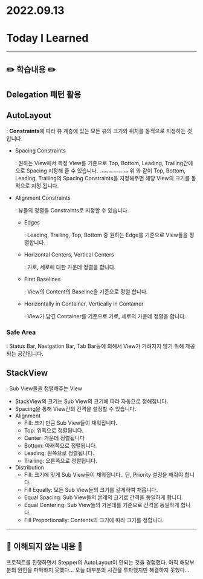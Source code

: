 # 2022.09.13

# Today I Learned

---

## ✏️ 학습내용 ✏️

## Delegation 패턴 활용

## AutoLayout

: **Constraints**에 따라 뷰 계층에 있는 모든 뷰의 크기와 위치를 동적으로 지정하는 것 입니다.

- Spacing Constraints

  : 원하는 View에서 특정 View를 기준으로 Top, Bottom, Leading, Trailing간에 으로 Spacing 지정해 줄 수 있습니다.
  <img src="/Users/ayaan/Desktop/스크린샷 2022-09-13 오후 6.18.28.png" alt="스크린샷 2022-09-13 오후 6.18.28" style="zoom:33%;" />
  위 와 같이 Top, Bottom, Leading, Trailing의 Spacing Constraints을 지정해주면 해당 View의 크기를 동적으로 지정 됩니다.

- Alignment Constraints

  : 뷰들의 정렬을 Constraints로 지정할 수 있습니다.

  - Edges

    : Leading, Trailing, Top, Bottom 중 원하는 Edge를 기준으로 View들을 정렬합니다.

  - Horizontal Centers, Vertical Centers

    : 가로, 세로에 대한 가운데 정렬을 합니다.

  - First Baselines

    : View의 Content의 Baseline을 기준으로 정렬 합니다.

  - Horizontally in Container, Vertically in Container

    : View가 담긴 Container를 기준으로 가로, 세로의 가운데 정렬을 합니다.

### Safe Area

: Status Bar, Navigation Bar, Tab Bar등에 의해서 View가 가려지지 않기 위해 제공되는 공간입니다.



## StackView

: Sub View들을 정렬해주는 View

- StackView의 크기는 Sub View의 크기에 따라 자동으로 정해집니다.
- Spacing을 통해 View간의 간격을 설정할 수 있습니다.
- Alignment
  - Fill: 크기 만큼 Sub View들이 채워집니다.
  - Top: 위쪽으로 정렬됩니다.
  - Center: 가운데 정렬됩니다
  - Bottom: 아래쪽으로 정렬됩니다.
  - Leading: 왼쪽으로 정렬됩니다.
  - Trailing: 오른쪽으로 정렬됩니다.
- Distribution
  - Fill: 크기에 맞게 Sub View들이 채워집니다.. 단, Priority 설정을 해줘야 합니다.
  - Fill Equally: 모든 Sub View들의 크기를 같게하여 채웁니다.
  - Equal Spacing: Sub View들의 본래의 크기로 간격을 동일하게 합니다.
  - Equal Centering: Sub View들의 가운데를 기준으로 간격을 동일하게 합니다.
  - Fill Proportionally: Contents의 크기에 따라 크기를 정합니다.

---

## 🤔 이해되지 않는 내용 🤔

프로젝트를 진행하면서 Stepper의 AutoLayout이 안되는 것을 경험했다. 아직 해당부분의 원인을 파악하지 못했다... 오늘 대부분의 시간을 투자했지만 해결하지 못했다...
